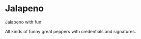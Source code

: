 Jalapeno
========

Jalapeno with fun

All kinds of funny great peppers with credentials and signatures.

